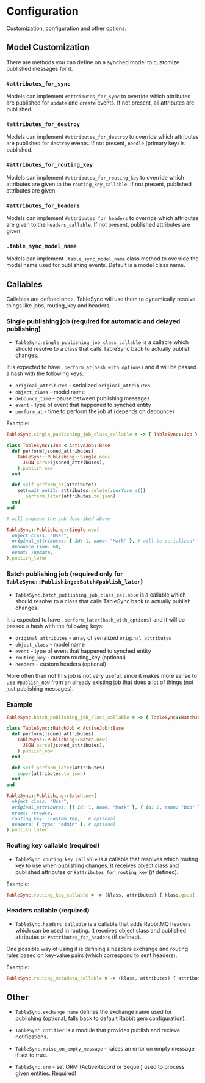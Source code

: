 # Configuration

Customization, configuration and other options.

## Model Customization

There are methods you can define on a synched model to customize published messages for it.

### `#attributes_for_sync`

Models can implement `#attributes_for_sync` to override which attributes are published for `update` and `create` events. If not present, all attributes are published.

### `#attributes_for_destroy`

Models can implement `#attributes_for_destroy` to override which attributes are published for `destroy` events. If not present, `needle` (primary key) is published.

### `#attributes_for_routing_key`

Models can implement `#attributes_for_routing_key` to override which attributes are given to the `routing_key_callable`. If not present, published attributes are given.

### `#attributes_for_headers`

Models can implement `#attributes_for_headers` to override which attributes are given to the `headers_callable`. If not present, published attributes are given.

### `.table_sync_model_name`

Models can implement `.table_sync_model_name` class method to override the model name used for publishing events. Default is a model class name.

## Callables

Callables are defined once. TableSync will use them to dynamically resolve things like jobs, routing_key and headers.

### Single publishing job (required for automatic and delayed publishing)

- `TableSync.single_publishing_job_class_callable` is a callable which should resolve to a class that calls TableSync back to actually publish changes.

It is expected to have `.perform_at(hash_with_options)` and it will be passed a hash with the following keys:

- `original_attributes` - serialized `original_attributes`
- `object_class` - model name
- `debounce_time` - pause between publishing messages
- `event` - type of event that happened to synched entity
- `perform_at` - time to perform the job at (depends on debounce)

Example:

```ruby
TableSync.single_publishing_job_class_callable = -> { TableSync::Job }

class TableSync::Job < ActiveJob::Base
  def perform(jsoned_attributes)
    TableSync::Publishing::Single.new(
      JSON.parse(jsoned_attributes),
    ).publish_now
  end

  def self.perform_at(attributes)
    set(wait_until: attributes.delete(:perform_at))
      .perform_later(attributes.to_json)
  end
end

# will enqueue the job described above

TableSync::Publishing::Single.new(
  object_class: "User",
  original_attributes: { id: 1, name: "Mark" }, # will be serialized!
  debounce_time: 60,
  event: :update,
).publish_later
```

### Batch publishing job (required only for `TableSync::Publishing::Batch#publish_later`)

- `TableSync.batch_publishing_job_class_callable` is a callable which should resolve to a class that calls TableSync back to actually publish changes.

It is expected to have `.perform_later(hash_with_options)` and it will be passed a hash with the following keys:

- `original_attributes` - array of serialized `original_attributes`
- `object_class` - model name
- `event` - type of event that happened to synched entity
- `routing_key` - custom routing_key (optional)
- `headers` - custom headers (optional)

More often than not this job is not very useful, since it makes more sense to use `#publish_now` from an already existing job that does a lot of things (not just publishing messages).

### Example

```ruby
TableSync.batch_publishing_job_class_callable = -> { TableSync::BatchJob }

class TableSync::BatchJob < ActiveJob::Base
  def perform(jsoned_attributes)
    TableSync::Publishing::Batch.new(
      JSON.parse(jsoned_attributes),
    ).publish_now
  end

  def self.perform_later(attributes)
    super(attributes.to_json)
  end
end

TableSync::Publishing::Batch.new(
  object_class: "User",
  original_attributes: [{ id: 1, name: "Mark" }, { id: 2, name: "Bob" }], # will be serialized!
  event: :create,
  routing_key: :custom_key,   # optional
  headers: { type: "admin" }, # optional
).publish_later
```

### Routing key callable (required)

- `TableSync.routing_key_callable` is a callable that resolves which routing key to use when publishing changes. It receives object class and published attributes or `#attributes_for_routing_key` (if defined).

Example:

```ruby
TableSync.routing_key_callable = -> (klass, attributes) { klass.gsub('::', '_').tableize }
```

### Headers callable (required)

- `TableSync.headers_callable` is a callable that adds RabbitMQ headers which can be used in routing. It receives object class and published attributes or `#attributes_for_headers` (if defined).

One possible way of using it is defining a headers exchange and routing rules based on key-value pairs (which correspond to sent headers).

Example:

```ruby
TableSync.routing_metadata_callable = -> (klass, attributes) { attributes.slice("project_id") }
```

## Other

- `TableSync.exchange_name` defines the exchange name used for publishing (optional, falls back to default Rabbit gem configuration).

- `TableSync.notifier` is a module that provides publish and recieve notifications.

- `TableSync.raise_on_empty_message` - raises an error on empty message if set to true.

- `TableSync.orm` - set ORM (ActiveRecord or Sequel) used to process given entities. Required!
